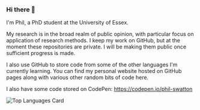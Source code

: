 ### Hi there 👋

I'm Phil, a PhD student at the University of Essex.

My research is in the broad realm of public opinion, with particular focus on application of research methods. I keep my work on GitHub, but at the moment these repositories are private. I will be making them public once sufficient progress is made.

I also use GitHub to store code from some of the other languages I'm currently learning. You can find my personal website hosted on GitHub pages along with various other random bits of code here.

I also have some code stored on CodePen: https://codepen.io/phil-swatton



![Top Languages Card](https://github-readme-stats.vercel.app/api/top-langs/?username=philswatton)
<!--
**philswatton/philswatton** is a ✨ _special_ ✨ repository because its `README.md` (this file) appears on your GitHub profile.

Here are some ideas to get you started:

- 🔭 I’m currently working on ...
- 🌱 I’m currently learning ...
- 👯 I’m looking to collaborate on ...
- 🤔 I’m looking for help with ...
- 💬 Ask me about ...
- 📫 How to reach me: ...
- 😄 Pronouns: ...
- ⚡ Fun fact: ...
-->
